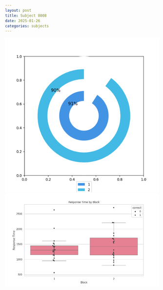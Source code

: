 ```yaml
---
layout: post
title: Subject 8008
date: 2025-01-26
categories: subjects
---
```


![](data/8008/run-22/8008__acc_test.png)
![](data/8008/run-22/8008_rt.png)
